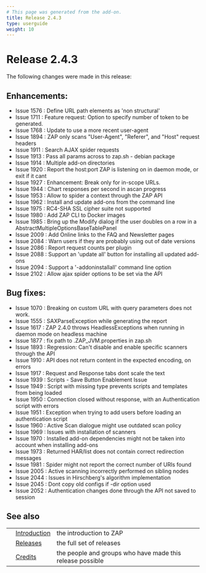 ```yaml
---
# This page was generated from the add-on.
title: Release 2.4.3
type: userguide
weight: 10
---
```


# Release 2.4.3

The following changes were made in this release:

## Enhancements:

* Issue 1576 : Define URL path elements as 'non structural'
* Issue 1711 : Feature request: Option to specify number of token to be generated.
* Issue 1768 : Update to use a more recent user-agent
* Issue 1894 : ZAP only scans "User-Agent", "Referer", and "Host" request headers
* Issue 1911 : Search AJAX spider requests
* Issue 1913 : Pass all params across to zap.sh - debian package
* Issue 1914 : Multiple add-on directories
* Issue 1920 : Report the host:port ZAP is listening on in daemon mode, or exit if it cant
* Issue 1927 : Enhancement: Break only for in-scope URLs.
* Issue 1944 : Chart responses per second in ascan progress
* Issue 1953 : Allow to spider a context through the ZAP API
* Issue 1962 : Install and update add-ons from the command line
* Issue 1975 : RC4-SHA SSL cipher suite not supported
* Issue 1980 : Add ZAP CLI to Docker images
* Issue 1985 : Bring up the Modify dialog if the user doubles on a row in a AbstractMultipleOptionsBaseTablePanel
* Issue 2009 : Add Online links to the FAQ and Newsletter pages
* Issue 2084 : Warn users if they are probably using out of date versions
* Issue 2086 : Report request counts per plugin
* Issue 2088 : Support an 'update all' button for installing all updated add-ons
* Issue 2094 : Support a '-addoninstallall' command line option
* Issue 2102 : Allow ajax spider options to be set via the API

## Bug fixes:

* Issue 1070 : Breaking on custom URL with query parameters does not work.
* Issue 1555 : SAXParseException while generating the report
* Issue 1617 : ZAP 2.4.0 throws HeadlessExceptions when running in daemon mode on headless machine
* Issue 1877 : fix path to .ZAP_JVM.properties in zap.sh
* Issue 1893 : Regression: Can't disable and enable specific scanners through the API
* Issue 1910 : API does not return content in the expected encoding, on errors
* Issue 1917 : Request and Response tabs dont scale the text
* Issue 1939 : Scripts - Save Button Enablement Issue
* Issue 1949 : Script with missing type prevents scripts and templates from being loaded
* Issue 1950 : Connection closed without response, with an Authentication script with errors
* Issue 1951 : Exception when trying to add users before loading an authentication script
* Issue 1960 : Active Scan dialogue might use outdated scan policy
* Issue 1969 : Issues with installation of scanners
* Issue 1970 : Installed add-on dependencies might not be taken into account when installing add-ons
* Issue 1973 : Returned HAR/list does not contain correct redirection messages
* Issue 1981 : Spider might not report the correct number of URIs found
* Issue 2005 : Active scanning incorrectly performed on sibling nodes
* Issue 2044 : Issues in Hirschberg's algorithm implementation
* Issue 2045 : Dont copy old configs if -dir option used
* Issue 2052 : Authentication changes done through the API not saved to session

## See also

|   |                                     |                                                           |
|---|-------------------------------------|-----------------------------------------------------------|
|   | [Introduction](/docs/desktop/)      | the introduction to ZAP                                   |
|   | [Releases](/docs/desktop/releases/) | the full set of releases                                  |
|   | [Credits](/docs/desktop/credits/)   | the people and groups who have made this release possible |
